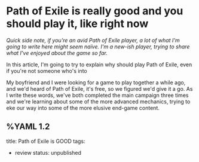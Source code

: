 # Path of Exile is really good and you should play it, like right now
*Quick side note, if you're an avid Path of Exile player, a lot of what I'm going to write here might seem naïve. I'm a new-ish player, trying to share what I've enjoyed about the game so far.*   
   
In this article, I'm going to try to explain why should play Path of Exile, even if you're not someone who's into
   
My boyfriend and I were looking for a game to play together a while ago, and we'd heard of Path of Exile, it's free, so we figured we'd give it a go.
As I write these words, we've both completed the main campaign three times and we're learning about some of the more advanced mechanics, trying to eke our way into some of the more elusive end-game content.  

%YAML 1.2
---
title: Path of Exile is GOOD
tags:
  - review
status: unpublished